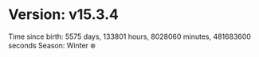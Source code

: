# Version: v15.3.4
Time since birth: 5575 days, 133801 hours, 8028060 minutes, 481683600 seconds
Season: Winter ❄️
